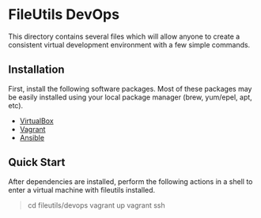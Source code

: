 # FileUtils DevOps

This directory contains several files which will allow anyone to create a
consistent virtual development environment with a few simple commands.

## Installation
First, install the following software packages. Most of these packages may be
easily installed using your local package manager (brew, yum/epel, apt, etc).

* [VirtualBox](https://www.virtualbox.org/)
* [Vagrant](http://www.vagrantup.com/)
* [Ansible](http://docs.ansible.com/intro_getting_started.html)

## Quick Start
After dependencies are installed, perform the following actions in a shell to
enter a virtual machine with fileutils installed.

 > cd fileutils/devops
 > vagrant up
 > vagrant ssh
